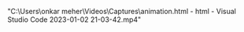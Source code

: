 "C:\Users\onkar meher\Videos\Captures\animation.html - html - Visual Studio Code 2023-01-02 21-03-42.mp4"
